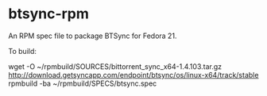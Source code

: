 btsync-rpm
==========

An RPM spec file to package BTSync for Fedora 21.

To build:

wget -O ~/rpmbuild/SOURCES/bittorrent_sync_x64-1.4.103.tar.gz http://download.getsyncapp.com/endpoint/btsync/os/linux-x64/track/stable
rpmbuild -ba ~/rpmbuild/SPECS/btsync.spec
